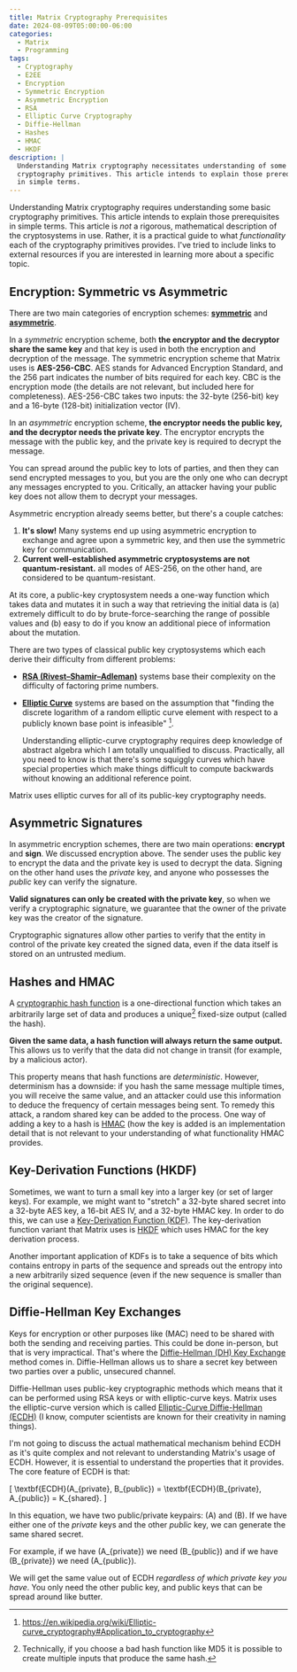 ```yaml
---
title: Matrix Cryptography Prerequisites
date: 2024-08-09T05:00:00-06:00
categories:
  - Matrix
  - Programming
tags:
  - Cryptography
  - E2EE
  - Encryption
  - Symmetric Encryption
  - Asymmetric Encryption
  - RSA
  - Elliptic Curve Cryptography
  - Diffie-Hellman
  - Hashes
  - HMAC
  - HKDF
description: |
  Understanding Matrix cryptography necessitates understanding of some basic
  cryptography primitives. This article intends to explain those prerequisites
  in simple terms.
---
```


Understanding Matrix cryptography requires understanding some basic cryptography
primitives. This article intends to explain those prerequisites in simple terms.
This article is _not_ a rigorous, mathematical description of the cryptosystems
in use. Rather, it is a practical guide to what _functionality_ each of the
cryptography primitives provides. I've tried to include links to external
resources if you are interested in learning more about a specific topic.

## Encryption: Symmetric vs Asymmetric

There are two main categories of encryption schemes:
[**symmetric**](https://en.wikipedia.org/wiki/Symmetric-key_algorithm) and
[**asymmetric**](https://en.wikipedia.org/wiki/Public-key_cryptography).

In a _symmetric_ encryption scheme, both **the encryptor and the decryptor share
the same key** and that key is used in both the encryption and decryption of the
message. The symmetric encryption scheme that Matrix uses is **AES-256-CBC**.
AES stands for Advanced Encryption Standard, and the 256 part indicates the
number of bits required for each key. CBC is the encryption mode (the details
are not relevant, but included here for completeness). AES-256-CBC takes two
inputs: the 32-byte (256-bit) key and a 16-byte (128-bit) initialization vector
(IV).

In an _asymmetric_ encryption scheme, **the encryptor needs the public key, and
the decryptor needs the private key**. The encryptor encrypts the message with
the public key, and the private key is required to decrypt the message.

You can spread around the public key to lots of parties, and then they can send
encrypted messages to you, but you are the only one who can decrypt any messages
encrypted to you. Critically, an attacker having your public key does not allow
them to decrypt your messages.

Asymmetric encryption already seems better, but there's a couple catches:

1. **It's slow!** Many systems end up using asymmetric encryption to exchange
   and agree upon a symmetric key, and then use the symmetric key for
   communication.
2. **Current well-established asymmetric cryptosystems are not
   quantum-resistant.** all modes of AES-256, on the other hand, are considered
   to be quantum-resistant.

At its core, a public-key cryptosystem needs a one-way function which takes data
and mutates it in such a way that retrieving the initial data is (a) extremely
difficult to do by brute-force-searching the range of possible values and (b)
easy to do if you know an additional piece of information about the mutation.

There are two types of classical public key cryptosystems which each derive
their difficulty from different problems:

- [**RSA (Rivest–Shamir–Adleman)**](https://en.wikipedia.org/wiki/RSA_(cryptosystem))
  systems base their complexity on the difficulty of factoring prime numbers.
- [**Elliptic Curve**](https://en.wikipedia.org/wiki/Elliptic-curve_cryptography)
  systems are based on the assumption that "finding the discrete logarithm of a
  random elliptic curve element with respect to a publicly known base point is
  infeasible" [^1].

  Understanding elliptic-curve cryptography requires deep knowledge of abstract
  algebra which I am totally unqualified to discuss. Practically, all you need
  to know is that there's some squiggly curves which have special properties
  which make things difficult to compute backwards without knowing an additional
  reference point.

Matrix uses elliptic curves for all of its public-key cryptography needs.

[^1]: https://en.wikipedia.org/wiki/Elliptic-curve_cryptography#Application_to_cryptography

## Asymmetric Signatures

In asymmetric encryption schemes, there are two main operations: **encrypt** and
**sign**. We discussed encryption above. The sender uses the public key to
encrypt the data and the private key is used to decrypt the data. Signing on the
other hand uses the _private_ key, and anyone who possesses the _public_ key can
verify the signature.

**Valid signatures can only be created with the private key**, so when we verify
a cryptographic signature, we guarantee that the owner of the private key was
the creator of the signature.

Cryptographic signatures allow other parties to verify that the entity in
control of the private key created the signed data, even if the data itself is
stored on an untrusted medium.

## Hashes and HMAC

A
[cryptographic hash function](https://en.wikipedia.org/wiki/Cryptographic_hash_function)
is a one-directional function which takes an arbitrarily large set of data and
produces a unique[^2] fixed-size output (called the hash).

**Given the same data, a hash function will always return the same output.**
This allows us to verify that the data did not change in transit (for example,
by a malicious actor).

This property means that hash functions are _deterministic_. However,
determinism has a downside: if you hash the same message multiple times, you
will receive the same value, and an attacker could use this information to
deduce the frequency of certain messages being sent. To remedy this attack, a
random shared key can be added to the process. One way of adding a key to a hash
is [HMAC](https://en.wikipedia.org/wiki/HMAC) (how the key is added is an
implementation detail that is not relevant to your understanding of what
functionality HMAC provides.

[^2]: Technically, if you choose a bad hash function like MD5 it is possible to
    create multiple inputs that produce the same hash.

## Key-Derivation Functions (HKDF)

Sometimes, we want to turn a small key into a larger key (or set of larger
keys). For example, we might want to "stretch" a 32-byte shared secret into a
32-byte AES key, a 16-bit AES IV, and a 32-byte HMAC key. In order to do this,
we can use a
[Key-Derivation Function (KDF)](https://en.wikipedia.org/wiki/Key_derivation_function).
The key-derivation function variant that Matrix uses is
[HKDF](https://en.wikipedia.org/wiki/HKDF) which uses HMAC for the key
derivation process.

Another important application of KDFs is to take a sequence of bits which
contains entropy in parts of the sequence and spreads out the entropy into a new
arbitrarily sized sequence (even if the new sequence is smaller than the
original sequence).

## Diffie-Hellman Key Exchanges

Keys for encryption or other purposes like (MAC) need to be shared with both the
sending and receiving parties. This could be done in-person, but that is very
impractical. That's where the
[Diffie-Hellman (DH) Key Exchange](https://en.wikipedia.org/wiki/Diffie%E2%80%93Hellman_key_exchange)
method comes in. Diffie-Hellman allows us to share a secret key between two
parties over a public, unsecured channel.

Diffie-Hellman uses public-key cryptographic methods which means that it can be
performed using RSA keys or with elliptic-curve keys. Matrix uses the
elliptic-curve version which is called
[Elliptic-Curve Diffie-Hellman (ECDH)](https://en.wikipedia.org/wiki/Elliptic-curve_Diffie%E2%80%93Hellman)
(I know, computer scientists are known for their creativity in naming things).

I'm not going to discuss the actual mathematical mechanism behind ECDH as it's
quite complex and not relevant to understanding Matrix's usage of ECDH. However,
it is essential to understand the properties that it provides. The core feature
of ECDH is that:

\[ \textbf{ECDH}(A_{private}, B_{public}) = \textbf{ECDH}(B_{private},
A_{public}) = K_{shared}. \]

In this equation, we have two public/private keypairs: \(A\) and \(B\). If we
have either one of the _private_ keys and the other _public_ key, we can
generate the same shared secret.

For example, if we have \(A_{private}\) we need \(B_{public}\) and if we have
\(B_{private}\) we need \(A_{public}\).

We will get the same value out of ECDH _regardless of which private key you
have_. You only need the other public key, and public keys that can be spread
around like butter.
